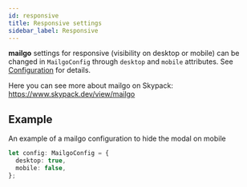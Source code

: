```yaml
---
id: responsive
title: Responsive settings
sidebar_label: Responsive
---
```


**mailgo** settings for responsive (visibility on desktop or mobile) can be changed in `MailgoConfig` through `desktop` and `mobile` attributes. See [Configuration](/docs/configuration) for details.

Here you can see more about mailgo on Skypack: <https://www.skypack.dev/view/mailgo>

## Example

An example of a mailgo configuration to hide the modal on mobile

```ts
let config: MailgoConfig = {
  desktop: true,
  mobile: false,
};
```
